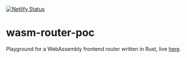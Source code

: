 [![Netlify Status](https://api.netlify.com/api/v1/badges/4b512164-5c8f-4739-8dc6-6a4e4deb0395/deploy-status)](https://app.netlify.com/sites/wasm-router-poc/deploys)
# wasm-router-poc

Playground for a WebAssembly frontend router written in Rust, live [here](https://wasm-router-poc.netlify.app/).

